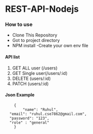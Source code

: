 # REST-API-Nodejs

### How to use

- Clone This Repository
- Got to project directory
- NPM install
-Create your own env file

#### API list
                
1. GET ALL user (/users)
2. GET Single user(/users/:id)
3. DELETE (users/:id)
4. PATCH (users/:id)

#### Json Example
		{
			"name": "Ruhul",
      "email": "ruhul.cse7862@gmail.com",
      "password": "123",
      "role" : "general"
		}
    
